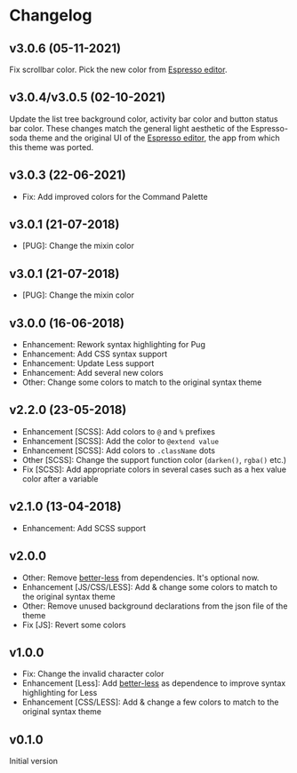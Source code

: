 # Changelog

## v3.0.6 (05-11-2021)
Fix scrollbar color. Pick the new color from [Espresso editor](https://www.espressoapp.com/).

## v3.0.4/v3.0.5 (02-10-2021)
Update the list tree background color, activity bar color and button status bar color. These changes match the general light aesthetic of the Espresso-soda theme and the original UI of the [Espresso editor](https://www.espressoapp.com/), the app from which this theme was ported.

## v3.0.3 (22-06-2021)
*  Fix: Add improved colors for the Command Palette

## v3.0.1 (21-07-2018)
* [PUG]: Change the mixin color

## v3.0.1 (21-07-2018)
* [PUG]: Change the mixin color

## v3.0.0 (16-06-2018)
* Enhancement: Rework syntax highlighting for Pug
* Enhancement: Add CSS syntax support
* Enhancement: Update Less support
* Enhancement: Add several new colors
* Other: Change some colors to match to the original syntax theme

## v2.2.0 (23-05-2018)
* Enhancement [SCSS]: Add colors to `@` and `%` prefixes
* Enhancement [SCSS]: Add the color to `@extend value`
* Enhancement [SCSS]: Add colors to `.className` dots
* Other [SCSS]: Change the support function color (`darken()`, `rgba()` etc.)
* Fix [SCSS]: Add appropriate colors in several cases such as a hex value color after a variable

## v2.1.0 (13-04-2018)
* Enhancement: Add SCSS support

## v2.0.0
* Other: Remove [better-less](https://marketplace.visualstudio.com/items?itemName=radium-v.better-less) from dependencies. It's optional now.
* Enhancement [JS/CSS/LESS]: Add & change some colors to match to the original syntax theme
* Other: Remove unused background declarations from the json file of the theme
* Fix [JS]: Revert some colors

## v1.0.0
* Fix: Change the invalid character color
* Enhancement [Less]: Add [better-less](https://marketplace.visualstudio.com/items?itemName=radium-v.better-less) as dependence to improve syntax highlighting for Less
* Enhancement [CSS/LESS]: Add & change a few colors to match to the original syntax theme

## v0.1.0
Initial version
